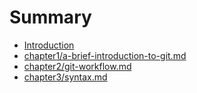 # Summary

* [Introduction](README.md)
* [chapter1/a-brief-introduction-to-git.md](chapter1/a-brief-introduction-to-git.md)
* [chapter2/git-workflow.md](chapter2/git-workflow.md)
* [chapter3/syntax.md](/chapter3/syntax.md)



